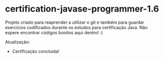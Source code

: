 # certification-javase-programmer-1.6

Projeto criado para reaprender a utilizar o git e também para guardar exercícios codificados durante os estudos para  certificação Java. Não espere encontrar códigos bonitos aqui dentro! :)

Atualização:
 - Certificação concluida!
